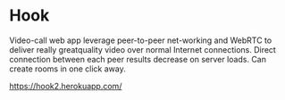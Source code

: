 # Hook

Video-call web app leverage peer-to-peer net-working and WebRTC to deliver really greatquality video over normal Internet connections.
Direct connection between each peer results decrease on server loads.
Can create rooms in one click away.

https://hook2.herokuapp.com/
